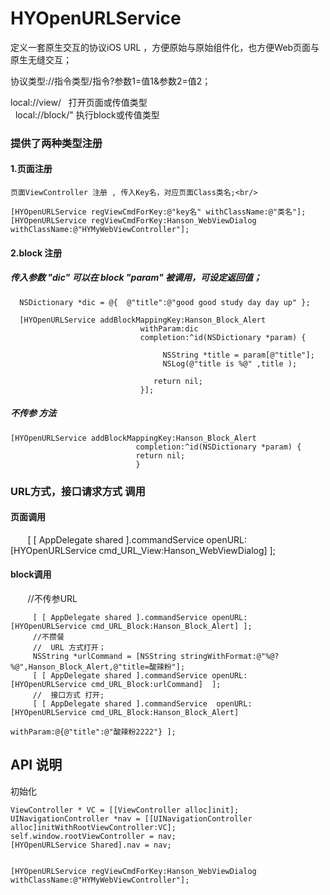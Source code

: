  # HYOpenURLService
定义一套原生交互的协议iOS URL ，方便原始与原始组件化，也方便Web页面与原生无缝交互；<br/>

协议类型://指令类型/指令?参数1=值1&参数2=值2；

local://view/   打开页面或传值类型   <br/>  
local://block/" 执行block或传值类型  <br/>

### 提供了两种类型注册
#### 1.页面注册
    页面ViewController 注册 , 传入Key名，对应页面Class类名;<br/>
  
    [HYOpenURLService regViewCmdForKey:@"key名" withClassName:@"类名"];
    [HYOpenURLService regViewCmdForKey:Hanson_WebViewDialog withClassName:@"HYMyWebViewController"];

#### 2.block 注册
##### 传入参数 "dic" 可以在 block "param"  被调用，可设定返回值；

      NSDictionary *dic = @{  @"title":@"good good study day day up" };

      [HYOpenURLService addBlockMappingKey:Hanson_Block_Alert
                                 withParam:dic 
                                 completion:^id(NSDictionary *param) {
                                 
                                      NSString *title = param[@"title"];
                                      NSLog(@"title is %@" ,title );
                                  
                                    return nil;
                                 }];
                                 
##### 不传参 方法

    [HYOpenURLService addBlockMappingKey:Hanson_Block_Alert
                                completion:^id(NSDictionary *param) {
                                return nil;
                                }

### URL方式，接口请求方式 调用



#### 页面调用

        [ [ AppDelegate shared ].commandService openURL: [HYOpenURLService cmd_URL_View:Hanson_WebViewDialog]  ];

#### block调用
        //不传参URL
        
         [ [ AppDelegate shared ].commandService openURL: [HYOpenURLService cmd_URL_Block:Hanson_Block_Alert] ];
         //不攒餐
         //  URL 方式打开；
         NSString *urlCommand = [NSString stringWithFormat:@"%@?%@",Hanson_Block_Alert,@"title=酸辣粉"];
         [ [ AppDelegate shared ].commandService openURL: [HYOpenURLService cmd_URL_Block:urlCommand]  ];
         //  接口方式 打开;
         [ [ AppDelegate shared ].commandService  openURL: [HYOpenURLService cmd_URL_Block:Hanson_Block_Alert]
                                                  withParam:@{@"title":@"酸辣粉2222"} ];


 
## API 说明

初始化   <br/>


    ViewController * VC = [[ViewController alloc]init];
    UINavigationController *nav = [[UINavigationController alloc]initWithRootViewController:VC];
    self.window.rootViewController = nav;
    [HYOpenURLService Shared].nav = nav;


    [HYOpenURLService regViewCmdForKey:Hanson_WebViewDialog withClassName:@"HYMyWebViewController"];



